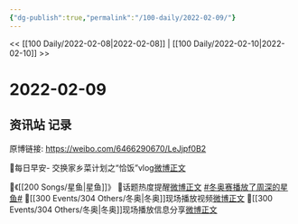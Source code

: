 ```yaml
---
{"dg-publish":true,"permalink":"/100-daily/2022-02-09/"}
---
```



<< [[100 Daily/2022-02-08\|2022-02-08]] | [[100 Daily/2022-02-10\|2022-02-10]] >>

# 2022-02-09

## 资讯站 记录

原博链接: https://weibo.com/6466290670/LeJjpf0B2

🌟每日早安-
交换家乡菜计划之“恰饭”vlog[微博正文](https://weibo.com/detail/4734882720515982)

🌟《[[200 Songs/星鱼\|星鱼]]》
🎵话题热度提醒[微博正文](https://weibo.com/detail/4734942901176653) [#冬奥赛播放了周深的星鱼#](https://s.weibo.com/weibo?q=%23%E5%86%AC%E5%A5%A5%E8%B5%9B%E6%92%AD%E6%94%BE%E4%BA%86%E5%91%A8%E6%B7%B1%E7%9A%84%E6%98%9F%E9%B1%BC%23)
🎵[[300 Events/304 Others/冬奥\|冬奥]]现场播放视频[微博正文](https://weibo.com/detail/4734936303010479)
🎵[[300 Events/304 Others/冬奥\|冬奥]]现场播放信息分享[微博正文](https://weibo.com/detail/4734910478156336)
